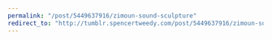 ```yaml
---
permalink: "/post/5449637916/zimoun-sound-sculpture"
redirect_to: "http://tumblr.spencertweedy.com/post/5449637916/zimoun-sound-sculpture"
---
```

